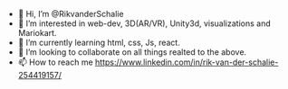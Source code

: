 - 👋 Hi, I’m @RikvanderSchalie
- 👀 I’m interested in web-dev, 3D(AR/VR), Unity3d, visualizations and Mariokart. 
- 🌱 I’m currently learning html, css, Js, react.
- 💞️ I’m looking to collaborate on all things realted to the above.
- 📫 How to reach me https://www.linkedin.com/in/rik-van-der-schalie-254419157/

<!---
RikvanderSchalie/RikvanderSchalie is a ✨ special ✨ repository because its `README.md` (this file) appears on your GitHub profile.
You can click the Preview link to take a look at your changes.
--->
